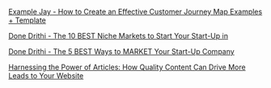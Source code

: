 [Example Jay - How to Create an Effective Customer Journey Map Examples + Template](https://docs.google.com/document/d/1xuD2dSOJ12UkfKvpEbp-_CDl9tjiP3oJpSYknvpg2eM/edit?usp=sharing)

[Done Drithi - The 10 BEST Niche Markets to Start Your Start-Up in](https://docs.google.com/document/d/13JLP8NXOuYpBI27BHfg3LrqMdGQ-NkcXZJzbbEIAlcM/edit)

[Done Drithi - The 5 BEST Ways to MARKET Your Start-Up Company](https://docs.google.com/document/d/1UJAebpHNI9_QxN5jVUGd730GkfNLJpJE3Y-0WyXkAOk/edit)

[Harnessing the Power of Articles: How Quality Content Can Drive More Leads to Your Website](https://docs.google.com/document/d/1fPQAcuUq23ushLi5-JoJRtZpGzxpqSR6w7CP77m3frk/edit)

